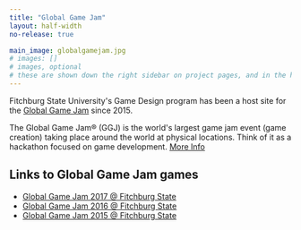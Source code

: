 ```yaml
---
title: "Global Game Jam"
layout: half-width
no-release: true

main_image: globalgamejam.jpg
# images: []
# images, optional
# these are shown down the right sidebar on project pages, and in the hover gallery on the main page
---
```


Fitchburg State University's Game Design program has been a host site for the [Global Game Jam](http://globalgamejam.org) since 2015.

The Global Game Jam® (GGJ) is the world's largest game jam event (game creation) taking place around the world at physical locations. Think of it as a hackathon focused on game development. [More Info](https://globalgamejam.org/about)

## Links to Global Game Jam games
* [Global Game Jam 2017 @ Fitchburg State](https://globalgamejam.org/2017/jam-sites/global-game-jam-fitchburg-state-university)
* [Global Game Jam 2016 @ Fitchburg State](https://globalgamejam.org/2016/jam-sites/fitchburg-state-university)
* [Global Game Jam 2015 @ Fitchburg State](https://globalgamejam.org/2015/jam-sites/fitchburg-state-university)